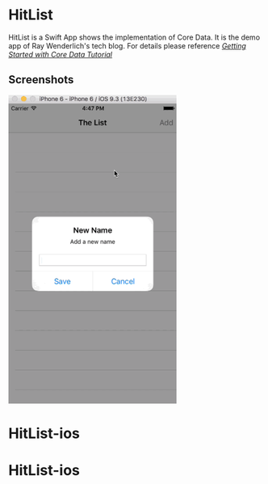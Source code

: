 HitList
==========
HitList is a Swift App shows the implementation of Core Data. It is the demo app of Ray Wenderlich's tech blog. For details please reference [*Getting Started with Core Data Tutorial*](https://www.raywenderlich.com/115695/getting-started-with-core-data-tutorial)

## Screenshots
![HitList](./HitList.gif)
# HitList-ios
# HitList-ios
